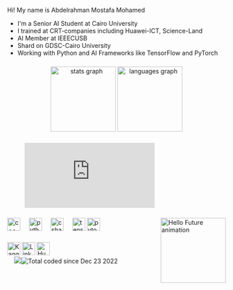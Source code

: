 Hi! My name is Abdelrahman Mostafa Mohamed

- I'm a Senior AI Student at Cairo University
- I trained at CRT-companies including Huawei-ICT, Science-Land
- AI Member at IEEECUSB
- Shard on GDSC-Cairo University
- Working with Python and AI Frameworks like TensorFlow and PyTorch

###

<div align="center">
  <img src="https://github-readme-stats.vercel.app/api?username=Eng-Abdelrahman-Mostafa-Mohamed&hide_title=false&hide_rank=false&show_icons=true&count_private=false&disable_animations=false&theme=dracula&locale=en&hide_border=false" height="150" alt="stats graph" />
  <img src="https://github-readme-stats.vercel.app/api/top-langs?username=Eng-Abdelrahman-Mostafa-Mohamed&locale=en&hide_title=false&layout=compact&card_width=320&langs_count=5&theme=dracula&hide_border=false" height="150" alt="languages graph" />
</div>

###

<figure>
  <embed src="https://wakatime.com/share/@ENG_Abdelrahman/0109bdc7-9e9f-4b1e-8503-39b63d116157.svg"></embed>
</figure>

###

<img align="right" height="150" src="https://blog.paperspace.com/content/images/2020/01/Intro-HELLO-FUTURE-1920x1080_v2.gif" alt="Hello Future animation" />

###

<div align="left">
   <img src="https://upload.wikimedia.org/wikipedia/commons/1/18/ISO_C%2B%2B_Logo.svg" height="30" alt="c++ logo" />
  <img width="12" />
  <img src="https://cdn.jsdelivr.net/gh/devicons/devicon/icons/python/python-original.svg" height="30" alt="python logo" />
  <img width="12" />
  <img src="https://cdn.jsdelivr.net/gh/devicons/devicon/icons/csharp/csharp-original.svg" height="30" alt="csharp logo" />
  <img width="12" />
  <img src="https://cdn.jsdelivr.net/gh/devicons/devicon/icons/tensorflow/tensorflow-original.svg" height="30" alt="tensorflow logo" />
  <img src="https://cdn.jsdelivr.net/gh/devicons/devicon/icons/pytorch/pytorch-original.svg" height="30" alt="pytorch logo" />
  <img width="12" />
</div>

###

<div align="left">
  <a href="https://www.kaggle.com/abdelrahmanmostafa99"><img src="https://cdn.jsdelivr.net/gh/devicons/devicon/icons/kaggle/kaggle-original.svg" alt="Kaggle" height="30" /></a> 
  <a href="https://www.linkedin.com/in/abdelrahman-mostafa-mohamed"><img src="https://cdn.jsdelivr.net/gh/devicons/devicon/icons/linkedin/linkedin-original.svg" alt="LinkedIn" height="30" /></a> 
  <a href="https://huggingface.co/Abdelrahman-Mostafa"><img src="https://svglogos.net/wp-content/uploads/hugging-face.svg" alt="HuggingFace" height="30"></a>
  <br />
  <img width="12" />
  <img src="https://cdn./>
  <a href="https://wakatime.com/@942ea657-a086-48e0-9dde-b92b8a1fa77e"><img src=""https://wakatime.com/share/@ENG_Abdelrahman/a02d0425-c357-4086-8c28-31d5e98e2e46.svg"" alt="Total coded since Dec 23 2022" /></a>
</div>
